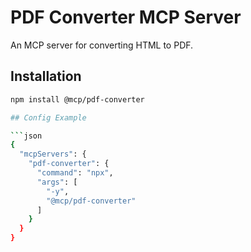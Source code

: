 # PDF Converter MCP Server

An MCP server for converting HTML to PDF.

## Installation

```bash
npm install @mcp/pdf-converter

## Config Example

```json
{
  "mcpServers": {
    "pdf-converter": {
      "command": "npx",
      "args": [
        "-y",
        "@mcp/pdf-converter"
      ]
    }
  }
}
